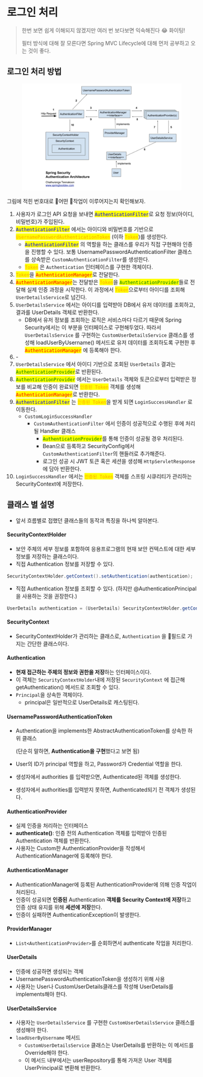 # 로그인 처리

> 한번 보면 쉽게 이해되지 않겠지만 여러 번 보다보면 익숙해진다 :joy: 화이팅!
>
> 필터 방식에 대해 잘 모른다면 Spring MVC Lifecycle에 대해 먼저 공부하고 오는 것이 좋다.

## 로그인 처리 방법

<figure><img src="../../.gitbook/assets/image (105).png" alt=""><figcaption></figcaption></figure>

그림에 적힌 번호대로 어떤 작업이 이루어지는지 확인해보자.

1. 사용자가 로그인 API 요청을 보내면 <mark style="color:blue;">`AuthenticationFilter`</mark>로 요청 정보(아이디, 비밀번호)가 주입된다.
2. <mark style="color:blue;">`AuthenticationFilter`</mark> 에서는 아이디와 비밀번호를 기반으로 <mark style="color:orange;">`UsernamePasswordAuthenticationToken`</mark> (이하 <mark style="color:orange;">`Token`</mark>)를 생성한다.
   * <mark style="color:blue;">`AuthenticationFilter`</mark> 의 역할을 하는 클래스를 우리가 직접 구현해야 인증을 진행할 수 있다. 보통 UsernamePasswordAuthenticationFilter 클래스를 상속받은 `CustomAuthenticationFilter`를 생성한다.
   * &#x20;<mark style="color:orange;">`Token`</mark> 은 `Authentication` 인터페이스를 구현한 객체이다.
3. <mark style="color:orange;">`Token`</mark>을 <mark style="color:red;">`AuthenticationManager`</mark>로 전달한다.
4. <mark style="color:red;">`AuthenticationManager`</mark>는 전달받은 <mark style="color:orange;">`Token`</mark>을 <mark style="color:green;">`AuthenticationProvider`</mark>들로 전달해 실제 인증 과정을 시작한다. 이 과정에서 <mark style="color:orange;">`Token`</mark>으로부터 아이디를 조회해 `UserDetailsService`로 넘긴다.
5. `UserDetailsService` 에서는 아이디를 입력받아 DB에서 유저 데이터를 조회하고, 결과를 UserDetails 객체로 반환한다.
   * DB에서 유저 정보를 조회하는 로직은 서비스마다 다르기 때문에 Spring Security에서는 이 부분을 인터페이스로 구현해두었다. 따라서 `UserDetailsService` 를 구현하는 `CustomUserDetailsService` 클래스를 생성해 loadUserByUsername() 메서드로 유저 데이터를 조회하도록 구현한 후 <mark style="color:red;">`AuthenticationManager`</mark> 에 등록해야 한다.
6. \-
7. `UserDetailsService` 에서 아이디 기반으로 조회된 `UserDetails` 결과는 <mark style="color:green;">`AuthenticationProvider`</mark>로 반환된다.
8. <mark style="color:green;">`AuthenticationProvider`</mark> 에서는 `UserDetails` 객체와 토큰으로부터 입력받은 정보를 비교해 인증이 완료되면 <mark style="color:orange;">`인증된 Token`</mark> 객체를 생성해 <mark style="color:red;">`AuthenticationManager`</mark>로 반환한다.
9. <mark style="color:blue;">`AuthenticationFilter`</mark> 는 <mark style="color:orange;">`인증된 Token`</mark>을 받게 되면 `LoginSuccessHandler` 로 이동한다.
   * `CustomLoginSuccessHandler`
     * `CustomAuthenticationFilter` 에서 인증이 성공적으로 수행된 후에 처리될 Handler 클래스
       * <mark style="color:green;">`AuthenticationProvider`</mark>를 통해 인증이 성공될 경우 처리된다.
       * Bean으로 등록하고 SecurityConfig에서 `CustomAuthenticationFilter`의 핸들러로 추가해준다.
       * 로그인 성공 시 JWT 토큰 혹은 세션을 생성해 `HttpServletResponse` 에 담아 반환한다.
10. `LoginSuccessHandler` 에서는 <mark style="color:orange;">`인증된 Token`</mark> 객체를 스프링 시큐리티가 관리하는 SecurityContext에 저장한다.

## 클래스 별 설명

* 앞서 흐름별로 접했던 클래스들의 동작과 특징을 하나씩 알아본다.

#### **SecurityContextHolder**

* 보안 주체의 세부 정보를 포함하여 응용프로그램의 현재 보안 컨텍스트에 대한 세부 정보를 저장하는 클래스이다.
* 직접 Authentication 정보를 저장할 수 있다.

```java
SecurityContextHolder.getContext().setAuthentication(authentication);
```

* 직접 Authentication 정보를 조회할 수 있다. (하지만 @AuthenticationPrincipal 을 사용하는 것을 권장한다.)

```java
UserDetails authentication = (UserDetails) SecurityContextHolder.getContext().getAuthentication().getPrincipal();
```

#### **SecurityContext**

* SecurityContextHolder가 관리하는 클래스로, `Authentication` 을 필드로 가지는 간단한 클래스이다.

#### Authentication

* **현재 접근하는 주체의 정보와 권한을 저장**하는 인터페이스이다.
* 이 객체는 `SecurityContextHolder`내에 저장된 `SecurityContext` 에 접근해 getAuthentication() 메서드로 조회할 수 있다.
* `Principal`을 상속한 객체이다.
  * principal은 일반적으로 UserDetails로 캐스팅된다.

#### UsernamePasswordAuthenticationToken

*   Authentication을 implements한 AbstractAuthenticationToken를 상속한 하위 클래스

    (단순히 말하면, **Authentication을 구현**했다고 보면 됨)
* User의 ID가 principal 역할을 하고, Password가 Credential 역할을 한다.
* 생성자에서 authorities 를 입력받으면, Authenticated된 객체를 생성한다.
* 생성자에서 authorities를 입력받지 못하면, Authenticated되기 전 객체가 생성된다.

#### **AuthenticationProvider**

* 실제 인증을 처리하는 인터페이스
* **authenticate()**: 인증 전의 Authentication 객체를 입력받아 인증된 Authentication 객체를 반환한다.
* 사용자는 Custom한 AuthenticationProvider을 작성해서 AuthenticationManager에 등록해야 한다.

#### **AuthenticationManager**

* AuthenticationManager에 등록된 AuthenticationProvider에 의해 인증 작업이 처리된다.
* 인증이 성공되면 **인증된** Authentication **객체를 Security Context에 저장**하고 인증 상태 유지를 위해 **세션에 저장**한다.
* 인증이 실패하면 AuthenticationException이 발생한다.

#### ProviderManager

* `List<AuthenticationProvider>`를 순회하면서 authenticate 작업을 처리한다.

#### **UserDetails**

* 인증에 성공하면 생성되는 객체
* UsernamePasswordAuthenticationToken을 생성하기 위해 사용
* 사용자는 User나 CustomUserDetails클래스를 작성해 UserDetails를 implements해야 한다.

#### UserDetailsService

* 사용자는 `UserDetailsService` 를 구현한 `CustomUserDetailsService` 클래스를 생성해야 한다.
* `loadUserByUsername` 메서드
  * `CustomUserDetailsService` 클래스는 UserDetails를 반환하는 이 메서드를 Override해야 한다.
  * 이 메서드 내부에서는 userRepository를 통해 가져온 User 객체를 UserPrincipal로 변환해 반환한다.
